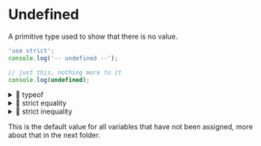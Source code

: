 # Undefined

A primitive type used to show that there is no value.

```js
'use strict';
console.log('-- undefined --');

// just this, nothing more to it
console.log(undefined);
```

<details>
<summary>🥚 typeof</summary>

```js
'use strict';
console.log('-- typeof undefined --');

console.log(typeof undefined); // 'undefined'
```

</details>
<details>
<summary>🥚 strict equality</summary>

```js
'use strict';
console.log('-- undefined: strict equality --');

// undefined is only strictly equal to undefined
console.log(undefined === undefined); // true

// any other strict equality is false
console.log(undefined === 'undefined'); // false
console.log(undefined === 0); // false
console.log(undefined === null); // false
```

</details>
<details>
<summary>🥚  strict inequality</summary>

```js
'use strict';
console.log('-- undefined: strict inequality --');
// this will always be the opposite of strict equality

console.log(undefined !== undefined); // false

// any other strict inequality is true
console.log(undefined !== 'undefined'); // true
console.log(undefined !== 0); // true
console.log(undefined !== null); // true
```

</details>

This is the default value for all variables that have not been assigned, more
about that in the next folder.
